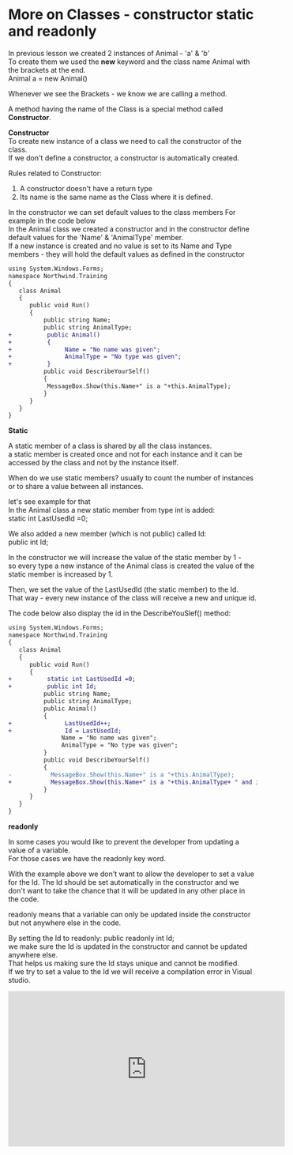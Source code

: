 ﻿# More on Classes - constructor static and readonly

In previous lesson we created 2 instances of Animal - 'a' & 'b'  
To create them we used the **new** keyword and the class name Animal with the brackets at the end.  
Animal a = new Animal()  

Whenever we see the Brackets - we know we are calling a method.

A method having the name of the Class is a special method called **Constructor**.  


**Constructor**  
To create new instance of a class we need to call the constructor of the class.  
If we don't define a constructor, a constructor is automatically created.  

Rules related to Constructor:
1. A constructor doesn't have a return type
2. Its name is the same name as the Class where it is defined.  

In the constructor we can set default values to the class members
For example in the code below  
In the Animal class we created a constructor and in the constructor define default values for the 'Name' & 'AnimalType' member.  
If a new instance is created and no value is set to its Name and Type members - they will hold the default values as defined in the constructor


 ```diff
 using System.Windows.Forms;
namespace Northwind.Training
{
    class Animal
    {
       public void Run()
       {
           public string Name;
           public string AnimalType;
+          public Animal()
+          {
+               Name = "No name was given";
+               AnimalType = "No type was given";
+          }
           public void DescribeYourSelf()
           {
            MessageBox.Show(this.Name+" is a "+this.AnimalType); 
           }  
       }     
    }
}
```



**Static**  

A static member of a class is shared by all the class instances.  
a static member is created once and not for each instance and it can be accessed by the class and not by the instance itself.  

When do we use static members?
usually to count the number of instances or to share a value between all instances.

let's see example for that  
In the Animal class a new static member from type int is added:  
static int LastUsedId =0;  

We also added a new member (which is not public) called Id:  
public int Id;   

In the constructor we will increase the value of the static member by 1 -   
so every type a new instance of the Animal class is created the value of the static member is increased by 1.  

Then, we set the value of the LastUsedId (the static member) to the Id.  
That way - every new instance of the class will receive a new and unique id.  
 
The code below also display the id in the DescribeYouSlef() method:  
 ```diff
 using System.Windows.Forms;
namespace Northwind.Training
{
    class Animal
    {
       public void Run()
       {
+          static int LastUsedId =0;
+          public int Id;            
           public string Name;
           public string AnimalType;
           public Animal()
           {
+               LastUsedId++;        
+               Id = LastUsedId;    
                Name = "No name was given";
                AnimalType = "No type was given";
           }
           public void DescribeYourSelf()
           {
-           MessageBox.Show(this.Name+" is a "+this.AnimalType); 
+           MessageBox.Show(this.Name+" is a "+this.AnimalType+ " and it's id is :"+ Id );
           }  
       }     
    }
}
```


**readonly**  

In some cases you would like to prevent the developer from updating a value of a variable.  
For those cases we have the readonly key word.  

With the example above we don't want to allow the developer to set a value for the Id.
The Id should be set automatically in the constructor and we don't want to take the chance that it will be updated in any other place in the code.  

readonly means that a variable can only be updated inside the constructor but not anywhere else in the code.  

By setting the Id to readonly:  public readonly int Id;  
we make sure the Id is updated in the constructor and cannot be updated anywhere else.  
That helps us making sure the Id stays unique and cannot be modified.  
If we try to set a value to the Id we will receive a compilation error in Visual studio.  






<iframe width="560" height="315" src="https://www.youtube.com/embed/pyuGLDnGk2U?list=PL1DEQjXG2xnKI3TL-gsy91eXbh3ytOt6h" frameborder="0" allowfullscreen></iframe>